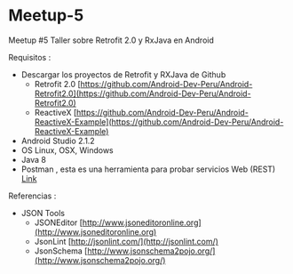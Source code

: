 # Meetup-5
Meetup #5  Taller sobre Retrofit 2.0 y RxJava en Android

Requisitos :

- Descargar los proyectos de Retrofit y RXJava de Github
  * Retrofit 2.0 [https://github.com/Android-Dev-Peru/Android-Retrofit2.0](https://github.com/Android-Dev-Peru/Android-Retrofit2.0)
  * ReactiveX [https://github.com/Android-Dev-Peru/Android-ReactiveX-Example](https://github.com/Android-Dev-Peru/Android-ReactiveX-Example)
- Android Studio 2.1.2
- OS Linux, OSX, Windows
- Java 8 
- Postman , esta es una herramienta para probar servicios Web (REST)  [Link](https://chrome.google.com/webstore/detail/postman/fhbjgbiflinjbdggehcddcbncdddomop)


Referencias :
 - JSON Tools 
    * JSONEditor [http://www.jsoneditoronline.org](http://www.jsoneditoronline.org)
    * JsonLint [http://jsonlint.com/](http://jsonlint.com/)
    * JsonSchema [http://www.jsonschema2pojo.org/](http://www.jsonschema2pojo.org/)
